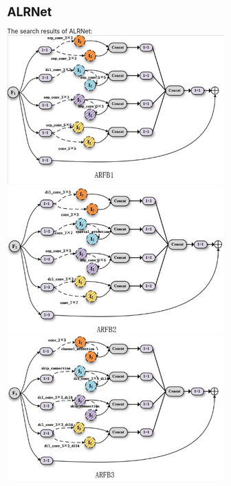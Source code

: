 # ALRNet
The search results of ALRNet:
![ARFB1](imgs/ARFB1.png)
![ARFB2](imgs/ARFB2.png)
![ARFB3](imgs/ARFB3.png)
